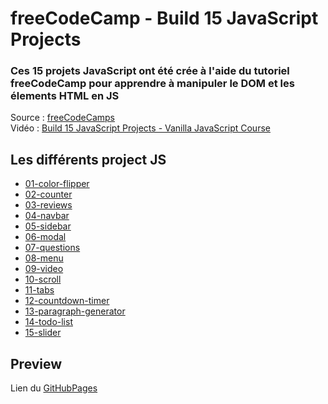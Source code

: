 # freeCodeCamp - Build 15 JavaScript Projects

### Ces 15 projets JavaScript ont été crée à l'aide du tutoriel freeCodeCamp pour apprendre à manipuler le DOM et les élements HTML en JS
Source : [freeCodeCamps](https://www.youtube.com/@freecodecamp)  
Vidéo : [Build 15 JavaScript Projects - Vanilla JavaScript Course](https://www.youtube.com/watch?v=3PHXvlpOkf4)

## Les différents project JS

-   [01-color-flipper](./01-color-flipper/)
-   [02-counter](./02-counter/)
-   [03-reviews](./03-reviews/)
-   [04-navbar](./04-navbar/)
-   [05-sidebar](./05-sidebar/)
-   [06-modal](./06-modal/)
-   [07-questions](./07-questions/)
-   [08-menu](./08-menu/)
-   [09-video](./09-video/)
-   [10-scroll](./10-scroll/)
-   [11-tabs](./11-tabs/)
-   [12-countdown-timer](./12-countdown-timer/)
-   [13-paragraph-generator](./13-lorem-ipsum/)
-   [14-todo-list](./14-grocery-bud/)
-   [15-slider](./15-slider/)

## Preview
Lien du [GitHubPages](https://denzaiyy.github.io/freeCodeCamp-15project)
